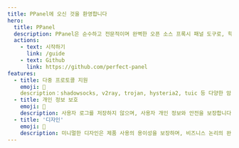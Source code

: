```yaml
---
title: PPanel에 오신 것을 환영합니다
hero:
  title: PPanel
  description: PPanel은 순수하고 전문적이며 완벽한 오픈 소스 프록시 패널 도구로, 학습과 실습을 위한 이상적인 선택입니다.
  actions:
    - text: 시작하기
      link: /guide
    - text: Github
      link: https://github.com/perfect-panel
features:
  - title: 다중 프로토콜 지원
    emoji: 💎
    description：shadowsocks, v2ray, trojan, hysteria2, tuic 등 다양한 암호화 프로토콜 관리를 지원합니다.
  - title: 개인 정보 보호
    emoji: 🌈
    description: 사용자 로그를 저장하지 않으며, 사용자 개인 정보와 안전을 보장합니다.
  - title: '디자인'
    emoji: 🚀
    description: 미니멀한 디자인은 제품 사용의 용이성을 보장하며, 비즈니스 논리의 완전성을 유지합니다.
---
```

